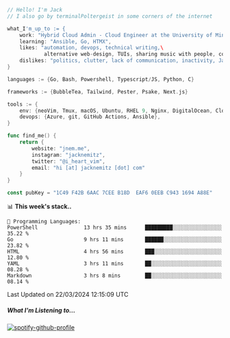 ```go
// Hello! I'm Jack
// I also go by terminalPoltergeist in some corners of the internet

what_I'm_up_to := {
    work: "Hybrid Cloud Admin - Cloud Engineer at the University of Minnesota",
    learning: "Ansible, Go, HTMX",
    likes: "automation, devops, technical writing,\
            alternative web-design, TUIs, sharing music with people, coffee",
    dislikes: "politics, clutter, lack of communication, inactivity, Java",
}

languages := {Go, Bash, Powershell, Typescript/JS, Python, C}

frameworks := {BubbleTea, Tailwind, Pester, Psake, Next.js}

tools := {
    env: {neoVim, Tmux, macOS, Ubuntu, RHEL 9, Nginx, DigitalOcean, Cloudflare},
    devops: {Azure, git, GitHub Actions, Ansible},
}

func find_me() {
    return {
        website: "jnem.me",
        instagram: "jacknemitz",
        twitter: "@i_heart_vim",
        email: "hi [at] jacknemitz [dot] com"
    }
}

const pubKey = "1C49 F42B 6AAC 7CEE B18D  EAF6 0EEB C943 1694 A88E"
```

<!--START_SECTION:waka-->
📊 **This week's stack..** 

```text
💬 Programming Languages: 
PowerShell               13 hrs 35 mins      █████████░░░░░░░░░░░░░░░░   35.22 % 
Go                       9 hrs 11 mins       ██████░░░░░░░░░░░░░░░░░░░   23.82 % 
HTML                     4 hrs 56 mins       ███░░░░░░░░░░░░░░░░░░░░░░   12.80 % 
YAML                     3 hrs 11 mins       ██░░░░░░░░░░░░░░░░░░░░░░░   08.28 % 
Markdown                 3 hrs 8 mins        ██░░░░░░░░░░░░░░░░░░░░░░░   08.14 % 
```


 Last Updated on 22/03/2024 12:15:09 UTC
<!--END_SECTION:waka-->

##### What I'm Listening to...

[![spotify-github-profile](https://spotify-github-profile.vercel.app/api/view?uid=jack.nemitz&cover_image=true&show_offline=true&bar_color=53b14f&bar_color_cover=false&background_color=121212FF)](https://spotify-github-profile.vercel.app/api/view?uid=jack.nemitz&redirect=true)
